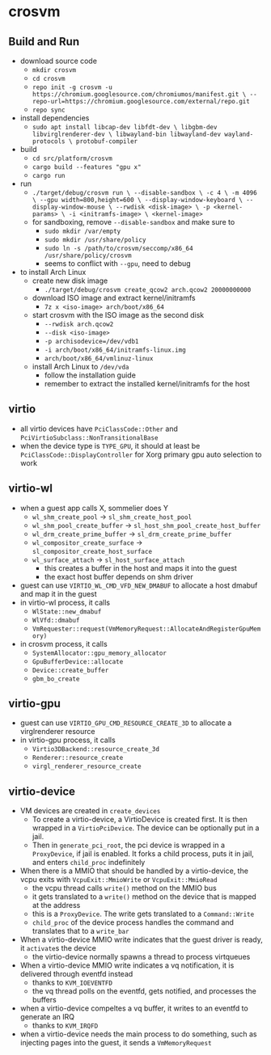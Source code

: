 crosvm
======

## Build and Run

- download source code
  - `mkdir crosvm`
  - `cd crosvm`
  - `repo init -g crosvm -u https://chromium.googlesource.com/chromiumos/manifest.git \
               --repo-url=https://chromium.googlesource.com/external/repo.git`
  - `repo sync`
- install dependencies
  - `sudo apt install libcap-dev libfdt-dev \
                      libgbm-dev libvirglrenderer-dev \
                      libwayland-bin libwayland-dev wayland-protocols \
		      protobuf-compiler`
- build
  - `cd src/platform/crosvm`
  - `cargo build --features "gpu x"`
  - `cargo run`
- run
  - `./target/debug/crosvm run \
       --disable-sandbox \
       -c 4 \
       -m 4096 \
       --gpu width=800,height=600 \
       --display-window-keyboard \
       --display-window-mouse \
       --rwdisk <disk-image> \
       -p <kernel-params> \
       -i <initramfs-image> \
       <kernel-image>`
  - for sandboxing, remove `--disable-sandbox` and make sure to
    - `sudo mkdir /var/empty`
    - `sudo mkdir /usr/share/policy`
    - `sudo ln -s /path/to/crosvm/seccomp/x86_64 /usr/share/policy/crosvm`
    - seems to conflict with `--gpu`, need to debug
- to install Arch Linux
  - create new disk image
    - `./target/debug/crosvm create_qcow2 arch.qcow2 20000000000`
  - download ISO image and extract kernel/initramfs
    - `7z x <iso-image> arch/boot/x86_64`
  - start crosvm with the ISO image as the second disk
    - `--rwdisk arch.qcow2`
    - `--disk <iso-image>`
    - `-p archisodevice=/dev/vdb1`
    - `-i arch/boot/x86_64/initramfs-linux.img`
    - `arch/boot/x86_64/vmlinuz-linux`
  - install Arch Linux to `/dev/vda`
    - follow the installation guide
    - remember to extract the installed kernel/initramfs for the host

## virtio

- all virtio devices have `PciClassCode::Other` and
  `PciVirtioSubclass::NonTransitionalBase`
- when the device type is `TYPE_GPU`, it should at least be
  `PciClassCode::DisplayController` for Xorg primary gpu auto selection to
  work

## virtio-wl

- when a guest app calls X, sommelier does Y
  - `wl_shm_create_pool` -> `sl_shm_create_host_pool`
  - `wl_shm_pool_create_buffer` -> `sl_host_shm_pool_create_host_buffer`
  - `wl_drm_create_prime_buffer` -> `sl_drm_create_prime_buffer`
  - `wl_compositor_create_surface` -> `sl_compositor_create_host_surface`
  - `wl_surface_attach` -> `sl_host_surface_attach`
    - this creates a buffer in the host and maps it into the guest
    - the exact host buffer depends on shm driver
- guest can use `VIRTIO_WL_CMD_VFD_NEW_DMABUF` to allocate a host dmabuf and
  map it in the guest
- in virtio-wl process, it calls
  - `WlState::new_dmabuf`
  - `WlVfd::dmabuf`
  - `VmRequester::request(VmMemoryRequest::AllocateAndRegisterGpuMemory)`
- in crosvm process, it calls
  - `SystemAllocator::gpu_memory_allocator`
  - `GpuBufferDevice::allocate`
  - `Device::create_buffer`
  - `gbm_bo_create`

## virtio-gpu

- guest can use `VIRTIO_GPU_CMD_RESOURCE_CREATE_3D` to allocate a
  virglrenderer resource
- in virtio-gpu process, it calls
  - `Virtio3DBackend::resource_create_3d`
  - `Renderer::resource_create`
  - `virgl_renderer_resource_create`

## virtio-device

- VM devices are created in `create_devices`
  - To create a virtio-device, a VirtioDevice is created first.  It is then
    wrapped in a `VirtioPciDevice`.  The device can be optionally put in a
    jail.
  - Then in `generate_pci_root`, the pci device is wrapped in a `ProxyDevice`,
    if jail is enabled.  It forks a child process, puts it in jail, and enters
    `child_proc` indefinitely
- When there is a MMIO that should be handled by a virtio-device, the vcpu
  exits with `VcpuExit::MmioWrite` or `VcpuExit::MmioRead`
  - the vcpu thread calls `write()` method on the MMIO bus
  - it gets translated to a `write()` method on the device that is mapped at
    the address
  - this is a `ProxyDevice`.  The write gets translated to a `Command::Write`
  - `child_proc` of the device process handles the command and translates that
    to a `write_bar`
- When a virtio-device MMIO write indicates that the guest driver is ready, it
  `activate`s the device
  - the virtio-device normally spawns a thread to process virtqueues
- When a virtio-device MMIO write indicates a vq notification, it is delivered
  through eventfd instead
  - thanks to `KVM_IOEVENTFD`
  - the vq thread polls on the eventfd, gets notified, and processes the
    buffers
- when a virtio-device compeltes a vq buffer, it writes to an eventfd to
  generate an IRQ
  - thanks to `KVM_IRQFD`
- when a virtio-device needs the main process to do something, such as
  injecting pages into the guest, it sends a `VmMemoryRequest`
